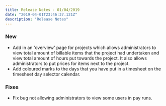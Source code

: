 ```yaml
---
title: Release Notes - 01/04/2019
date: "2019-04-01T23:46:37.121Z"
description: "Release Notes"
---
```


### New

- Add in an 'overview' page for projects which allows administrators to view total amount of billable items that the project had undertaken
  and view total amount of hours put towards the project. It also allows administrators to put prices for items next to the project.
- Add coloured marks to the days that you have put in a timesheet on the timesheet day selector calendar.

### Fixes

- Fix bug not allowing administrators to view some users in pay runs.

